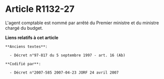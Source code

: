 # Article R1132-27

L'agent comptable est nommé par arrêté du Premier ministre et du ministre chargé du budget.

**Liens relatifs à cet article**

	**Anciens textes**:

	  - Décret n°97-817 du 5 septembre 1997 - art. 16 (Ab)

	**Codifié par**:

	  - Décret n°2007-585 2007-04-23 JORF 24 avril 2007
